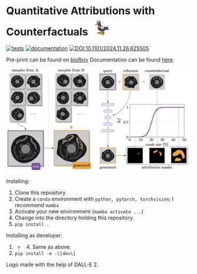 # Quantitative Attributions with Counterfactuals <img src="docs/source/assets/quac.png" alt="Logo" width="50" height="auto" />

[![tests](https://github.com/funkelab/quac/actions/workflows/tests.yaml/badge.svg)](https://github.com/funkelab/quac/actions/workflows/tests.yaml)
[![documentation](https://github.com/funkelab/quac/actions/workflows/deploy-docs.yaml/badge.svg)](https://github.com/funkelab/quac/actions/workflows/deploy-docs.yaml)
[![DOI:10.1101/2024.11.26.625505](http://img.shields.io/badge/DOI-10.1101/2024.11.26.625505-B31B1B.svg)](https://doi.org/10.1101/2024.11.26.625505)

Pre-print can be found on [bioRxiv](https://www.biorxiv.org/content/10.1101/2021.01.08.425840v1)
Documentation can be found [here](https://funkelab.github.io/quac/).

<img src="docs/source/assets/overview.png" />

Installing:
1. Clone this repository
2. Create a `conda` environment with `python, pytorch, torchvision`; I recommend `mamba`
3. Activate your new environment (`mamba activate ...`)
4. Change into the directory holding this repository.
5. `pip install .`

Installing as developer:
1. - 4. Same as above.
5. `pip install -e .\[dev\]`


Logo made with the help of DALL-E 2.
